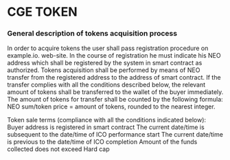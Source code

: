 # CGE TOKEN
### General description of tokens acquisition process
In order to acquire tokens the user shall pass registration procedure on example.io. web-site. In the course of registration he must indicate his NEO address which shall be registered by the system in smart contract as authorized.
Tokens acquisition shall be performed by means of NEO transfer from the registered address to the address of smart contract. If the transfer complies with all the conditions described below, the relevant amount of tokens shall be transferred to the wallet of the buyer immediately. The amount of tokens for transfer shall be counted by the following formula: NEO sum/token price = amount of tokens, rounded to the nearest integer.

Token sale terms (compliance with all the conditions indicated below):
Buyer address is registered in smart contract
The current date/time is subsequent to the date/time of ICO performance start
The current date/time is previous to the date/time of ICO completion
Amount of the funds collected does not exceed Hard cap
